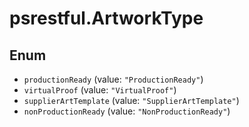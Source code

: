 # psrestful.ArtworkType

## Enum

* `productionReady` (value: `"ProductionReady"`)
* `virtualProof` (value: `"VirtualProof"`)
* `supplierArtTemplate` (value: `"SupplierArtTemplate"`)
* `nonProductionReady` (value: `"NonProductionReady"`)
